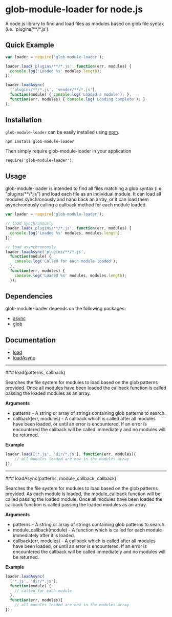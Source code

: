 # glob-module-loader for node.js

A node.js library to find and load files as modules based on glob file syntax (i.e. 'plugins/**/*.js').


## Quick Example

```js
var loader = require('glob-module-loader');

loader.load('plugins/**/*.js', function(err, modules) {
  console.log('Loaded %s' modules.length);
});

loader.loadAsync(
  ['plugins/**/*.js', 'vendor/**/*.js'],
  function(module) { console.log('Loaded a module'); },
  function(err, modules) { console.log('Loading complete'); }
);
```


## Installation

`glob-module-loader` can be easily installed using [npm](http://npmjs.org).

    npm install glob-module-loader

Then simply require glob-module-loader in your application

    require('glob-module-loader');


## Usage

glob-module-loader is intended to find all files matching a glob syntax (i.e. "plugins/**/*.js") and load each file as an individual module.  It can load all modules synchronously and hand back an array, or it can load them asynchronously calling a callback method for each module loaded.

```js
var loader = require('glob-module-loader');

// load synchronously
loader.load('plugins/**/*.js', function(err, modules) {
  console.log('Loaded %s' modules, modules.length);
});

// load asynchronously
loader.loadAsync('plugins/**/*.js',
  function(module) {
    console.log('Called for each module loaded');
  },
  function(err, modules) {
    console.log('Loaded %s' modules, modules.length);
  });
```

## Dependencies

glob-module-loader depends on the following packages:

* [async](https://npmjs.org/package/async)
* [glob](https://npmjs.org/package/glob)


## Documentation

* [load](#load)
* [loadAsync](#loadAsync)

---------------------------------------

<a name="load" />
### load(patterns, callback)

Searches the file system for modules to load based on the glob patterns provided.  Once all modules have been loaded the callback function is called passing the loaded modules as an array.

__Arguments__

* patterns - A string or array of strings containing glob patterns to search.
* callback(err, modules) - A callback which is called after all modules have been
  loaded, or until an error is encountered.  If an error is encountered the callback
  will be called immediately and no modules will be returned.

__Example__

```js
loader.load(['*.js', 'dir/*.js'], function(err, modules){
    // all modules loaded are now in the modules array
});
```

---------------------------------------

<a name="loadAsync" />
### loadAsync(patterns, module_callback, callback)

Searches the file system for modules to load based on the glob patterns provided.  As each module is loaded, the module_callback function will be called passing the loaded module.  Once all modules have been loaded the callback function is called passing the loaded modules as an array.

__Arguments__

* patterns - A string or array of strings containing glob patterns to search.
* module_callback(module) - A function which is called for each module immediately
  after it is loaded.
* callback(err, modules) - A callback which is called after all modules have been
  loaded, or until an error is encountered.  If an error is encountered the callback
  will be called immediately and no modules will be returned.

__Example__

```js
loader.loadAsync(
  ['*.js', 'dir/*.js'],
  function(module) {
    // called for each module
  },
  function(err, modules){
    // all modules loaded are now in the modules array
});
```
